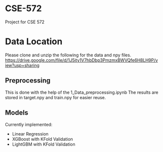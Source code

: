 # CSE-572
Project for CSE 572

# Data Location
Please clone and unzip the following for the data and npy files.
https://drive.google.com/file/d/1J5ity1V7hbDbp3PmzmxBWVQfe6H8LH9P/view?usp=sharing

## Preprocessing
This is done with the help of the 1_Data_preprocessing.ipynb
The results are stored in target.npy and train.npy for easier reuse.

## Models
Currently implemented:
- Linear Regression
- XGBoost with KFold Validation
- LightGBM with KFold Validation